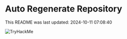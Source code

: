 # Auto Regenerate Repository

This README was last updated: 2024-10-11 07:08:40

 ![TryHackMe](https://tryhackme.com/badge/533634)